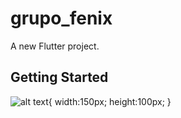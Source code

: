 # grupo_fenix

A new Flutter project.

## Getting Started

![alt text](https://github.com/raul-felipe/grupo_fenix_app/blob/32fd2e1686189065cc5ac0d0b0216bed5ad9f9be/Record_2022-07-08-11-37-46_6bee0f78642e72321d4af37cddf3e91b.gif){
   width:150px;
   height:100px;
}
